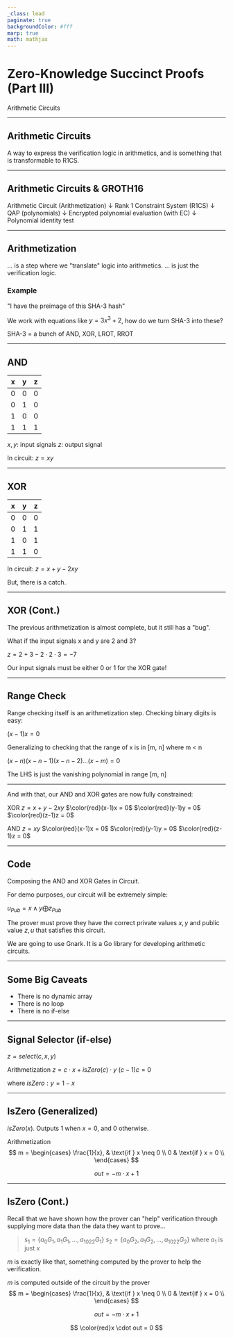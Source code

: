 ```yaml
---
_class: lead
paginate: true
backgroundColor: #fff
marp: true
math: mathjax
---
```


# Zero-Knowledge Succinct Proofs (Part III)

Arithmetic Circuits

---

## Arithmetic Circuits

A way to express the verification logic in arithmetics, and is something that is transformable to R1CS.

---

## Arithmetic Circuits & GROTH16

Arithmetic Circuit (Arithmetization)
$\downarrow$
Rank 1 Constraint System (R1CS)
$\downarrow$
QAP (polynomials)
$\downarrow$
Encrypted polynomial evaluation (with EC)
$\downarrow$
Polynomial identity test

---

## Arithmetization

... is a step where we "translate" logic into arithmetics.
... is just the verification logic.

### Example

"I have the preimage of this SHA-3 hash"

We work with equations like $y = 3x^3 + 2$, how do we turn SHA-3 into these?

SHA-3 = a bunch of AND, XOR, LROT, RROT

---

## AND

| x   | y   | z   |
| --- | --- | --- |
| 0   | 0   | 0   |
| 0   | 1   | 0   |
| 1   | 0   | 0   |
| 1   | 1   | 1   |

$x, y$: input signals
$z$: output signal

In circuit: $z = xy$

---

## XOR

| x   | y   | z   |
| --- | --- | --- |
| 0   | 0   | 0   |
| 0   | 1   | 1   |
| 1   | 0   | 1   |
| 1   | 1   | 0   |

In circuit: $z = x + y - 2xy$

But, there is a catch.

---

## XOR (Cont.)

The previous arithmetization is almost complete, but it still has a "bug".

What if the input signals x and y are 2 and 3?

$z = 2 + 3 - 2 \cdot 2 \cdot 3 = -7$

Our input signals must be either 0 or 1 for the XOR gate!

---

## Range Check

Range checking itself is an arithmetization step. Checking binary digits is easy:

$(x - 1)x=0$

Generalizing to checking that the range of x is in [m, n] where m < n

$(x - n)(x - n - 1)(x - n - 2)...(x - m)=0$

The LHS is just the vanishing polynomial in range [m, n]

---

And with that, our AND and XOR gates are now fully constrained:

XOR
$z = x + y - 2xy$
$\color{red}(x-1)x = 0$
$\color{red}(y-1)y = 0$
$\color{red}(z-1)z = 0$

AND
$z = xy$
$\color{red}(x-1)x = 0$
$\color{red}(y-1)y = 0$
$\color{red}(z-1)z = 0$

---

## Code

Composing the AND and XOR Gates in Circuit.

For demo purposes, our circuit will be extremely simple:

$u_{Pub} = x \land y \bigoplus z_{Pub}$

The prover must prove they have the correct private values $x, y$ and public value $z, u$ that satisfies this circuit.

We are going to use Gnark. It is a Go library for developing arithmetic circuits.

---

## Some Big Caveats

- There is no dynamic array
- There is no loop
- There is no if-else

---

## Signal Selector (if-else)

$z = select(c, x, y)$

Arithmetization
$z = c \cdot x + isZero(c) \cdot y$
$(c - 1)c = 0$

where
$isZero: y = 1 - x$

---

## IsZero (Generalized)

$isZero(x)$. Outputs 1 when $x = 0$, and 0 otherwise.

Arithmetization
$$
m =
\begin{cases}
\frac{1}{x}, & \text{if } x \neq 0 \\
0 & \text{if } x = 0 \\
\end{cases}
$$

$$
out = -m \cdot x + 1
$$

---

## IsZero (Cont.)

Recall that we have shown how the prover can "help" verification through supplying more data than the data they want to prove...

> $s_1 = \{a_0G_1, a_1G_1,...,a_{1022}G_1\}$
> $s_2 = \{a_0G_2, a_1G_2,...,a_{1022}G_2\}$ where $a_1$ is just $x$

$m$ is exactly like that, something computed by the prover to help the verification.

$m$ is computed outside of the circuit by the prover
$$
m =
\begin{cases}
\frac{1}{x}, & \text{if } x \neq 0 \\
0 & \text{if } x = 0 \\
\end{cases}
$$

$$
out = -m \cdot x + 1
$$

$$
\color{red}x \cdot out = 0
$$
